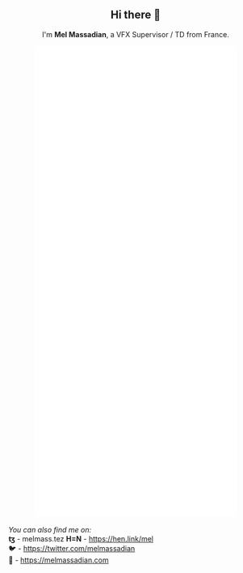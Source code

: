 
<h2 align="center">Hi there 👋</h2>
<!-- <img src="/github-metrics.svg" alt="Metrics" width="100%"> -->

<p align="center">
I'm <strong>Mel Massadian</strong>, a VFX Supervisor / TD from France.
</p>

<p align="center">
<img  src="/github-metrics.svg" alt="Metrics" width="400">
</p>

_You can also find me on:_  
**ꜩ** - melmass.tez 
**H=N** - https://hen.link/mel  
:bird: - https://twitter.com/melmassadian  
:link: - https://melmassadian.com  

